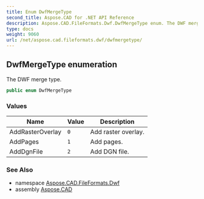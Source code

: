 ```yaml
---
title: Enum DwfMergeType
second_title: Aspose.CAD for .NET API Reference
description: Aspose.CAD.FileFormats.Dwf.DwfMergeType enum. The DWF merge type
type: docs
weight: 9060
url: /net/aspose.cad.fileformats.dwf/dwfmergetype/
---
```

## DwfMergeType enumeration

The DWF merge type.

```csharp
public enum DwfMergeType
```

### Values

| Name | Value | Description |
| --- | --- | --- |
| AddRasterOverlay | `0` | Add raster overlay. |
| AddPages | `1` | Add pages. |
| AddDgnFile | `2` | Add DGN file. |

### See Also

* namespace [Aspose.CAD.FileFormats.Dwf](../../aspose.cad.fileformats.dwf/)
* assembly [Aspose.CAD](../../)


